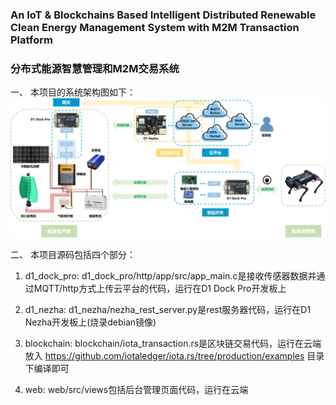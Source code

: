 ### An IoT & Blockchains Based Intelligent Distributed Renewable Clean Energy Management System with M2M Transaction Platform
### 分布式能源智慧管理和M2M交易系统

一、 本项目的系统架构图如下：
![](./doc/system.jpg)

二、 本项目源码包括四个部分：
1. d1_dock_pro:
d1_dock_pro/http/app/src/app_main.c是接收传感器数据并通过MQTT/http方式上传云平台的代码，运行在D1 Dock Pro开发板上

2. d1_nezha:
d1_nezha/nezha_rest_server.py是rest服务器代码，运行在D1 Nezha开发板上(烧录debian镜像)

3. blockchain:
blockchain/iota_transaction.rs是区块链交易代码，运行在云端
放入 https://github.com/iotaledger/iota.rs/tree/production/examples 目录下编译即可

4. web:
web/src/views包括后台管理页面代码，运行在云端
